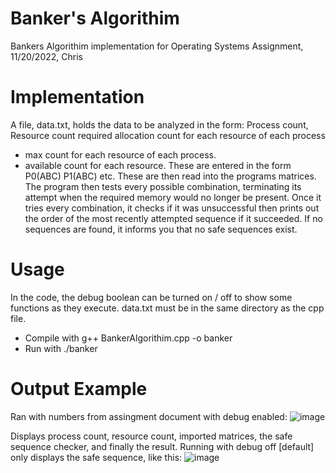 # Banker's Algorithim
Bankers Algorithim implementation for Operating Systems Assignment, 11/20/2022, Chris

# Implementation
A file, data.txt, holds the data to be analyzed in the form:
Process count, Resource count
required allocation count for each resource of each process
- max count for each resource of each process.
- available count for each resource.
These are entered in the form P0(ABC) P1(ABC) etc.
These are then read into the programs matrices.
The program then tests every possible combination, terminating its attempt when the required memory would no longer be present. 
Once it tries every combination, it checks if it was unsuccessful then prints out the order of the most recently attempted sequence if it succeeded.
If no sequences are found, it informs you that no safe sequences exist.

# Usage
In the code, the debug boolean can be turned on / off to show some functions as they execute.
data.txt must be in the same directory as the cpp file.
- Compile with g++ BankerAlgorithim.cpp -o banker
- Run with ./banker

# Output Example
Ran with numbers from assingment document with debug enabled:
![image](https://user-images.githubusercontent.com/84880331/202955659-e698c666-936e-46fb-9f70-e0b5260d0ba5.png)

Displays process count, resource count, imported matrices, the safe sequence checker, and finally the result.
Running with debug off [default] only displays the safe sequence, like this:
![image](https://user-images.githubusercontent.com/84880331/202959770-83bdd589-6c23-4fa1-abbb-957feb2a0b2a.png)

